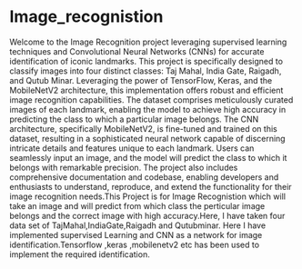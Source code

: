 # Image_recognistion

Welcome to the Image Recognition project leveraging supervised learning techniques and Convolutional Neural Networks (CNNs) for accurate identification of iconic landmarks. This project is specifically designed to classify images into four distinct classes: Taj Mahal, India Gate, Raigadh, and Qutub Minar. Leveraging the power of TensorFlow, Keras, and the MobileNetV2 architecture, this implementation offers robust and efficient image recognition capabilities. The dataset comprises meticulously curated images of each landmark, enabling the model to achieve high accuracy in predicting the class to which a particular image belongs. The CNN architecture, specifically MobileNetV2, is fine-tuned and trained on this dataset, resulting in a sophisticated neural network capable of discerning intricate details and features unique to each landmark. Users can seamlessly input an image, and the model will predict the class to which it belongs with remarkable precision. The project also includes comprehensive documentation and codebase, enabling developers and enthusiasts to understand, reproduce, and extend the functionality for their image recognition needs.This Project is for Image Recognistion which will take an image and will predict from which class the perticular image belongs and  the correct image with high accuracy.Here, I have taken four data set of TajMahal,IndiaGate,Raigadh and Qutubminar. Here I have implemented supervised Learning and CNN as a network for image identification.Tensorflow ,keras ,mobilenetv2 etc has been used to implement the required identification.

